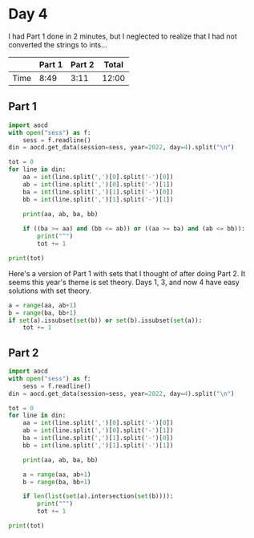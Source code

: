 # Day 4

I had Part 1 done in 2 minutes, but I neglected to realize that I had not converted the strings to ints...

| | Part 1 | Part 2 | Total |
|---|---|---|---|
|Time|8:49|3:11|12:00|

## Part 1

```python
import aocd
with open("sess") as f:
    sess = f.readline()
din = aocd.get_data(session=sess, year=2022, day=4).split("\n")

tot = 0
for line in din:
    aa = int(line.split(',')[0].split('-')[0])
    ab = int(line.split(',')[0].split('-')[1])
    ba = int(line.split(',')[1].split('-')[0])
    bb = int(line.split(',')[1].split('-')[1])

    print(aa, ab, ba, bb)
    
    if ((ba >= aa) and (bb <= ab)) or ((aa >= ba) and (ab <= bb)):
        print("^")
        tot += 1

print(tot)
```

Here's a version of Part 1 with sets that I thought of after doing Part 2. It seems this year's theme is set theory. Days 1, 3, and now 4 have easy solutions with set theory.
```python
a = range(aa, ab+1)
b = range(ba, bb+1)
if set(a).issubset(set(b)) or set(b).issubset(set(a)):
    tot += 1
```

## Part 2

```python
import aocd
with open("sess") as f:
    sess = f.readline()
din = aocd.get_data(session=sess, year=2022, day=4).split("\n")

tot = 0
for line in din:
    aa = int(line.split(',')[0].split('-')[0])
    ab = int(line.split(',')[0].split('-')[1])
    ba = int(line.split(',')[1].split('-')[0])
    bb = int(line.split(',')[1].split('-')[1])

    print(aa, ab, ba, bb)

    a = range(aa, ab+1)
    b = range(ba, bb+1)

    if len(list(set(a).intersection(set(b)))):
        print("^")
        tot += 1

print(tot)
```
